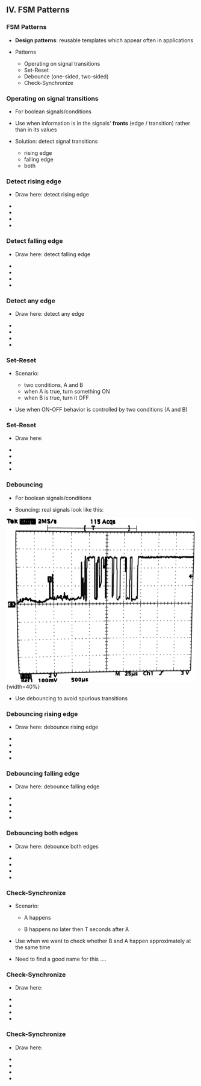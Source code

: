 ## IV. FSM Patterns


### FSM Patterns

- **Design patterns**: reusable templates which appear often in applications

- Patterns
  
  - Operating on signal transitions
  - Set-Reset
  - Debounce (one-sided, two-sided)
  - Check-Synchronize
  

### Operating on signal transitions

- For boolean signals/conditions

- Use when information is in the signals' **fronts** (edge / transition)
rather than in its values

- Solution: detect signal transitions
  
  - rising edge
  - falling edge
  - both


### Detect rising edge

- Draw here: detect rising edge

-

-

-

-



### Detect falling edge

- Draw here: detect falling edge

-

-

-

-


### Detect any edge

- Draw here: detect any edge

-

-

-

-



### Set-Reset

- Scenario:
  
  - two conditions, A and B
  - when A is true, turn something ON
  - when B is true, turn it OFF
  
- Use when ON-OFF behavior is controlled by two conditions (A and B)


### Set-Reset

- Draw here:

-

-

-

-


### Debouncing

- For boolean signals/conditions

- Bouncing: real signals look like this:

![Signal change when pushing a button](fig/Patterns_DebounceSignal.png){width=40%}

- Use debouncing to avoid spurious transitions

### Debouncing rising edge

- Draw here: debounce rising edge

-

-

-

-


### Debouncing falling edge

- Draw here: debounce falling edge

-

-

-

-


### Debouncing both edges

- Draw here: debounce both edges

-

-

-

-


### Check-Synchronize

- Scenario:

  - A happens

  - B happens no later then T seconds after A
  
- Use when we want to check whether B and A happen approximately at the same time

- Need to find a good name for this ....


### Check-Synchronize

- Draw here:

-

-

-

-


### Check-Synchronize

- Draw here:

-

-

-

-

